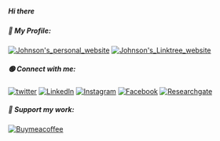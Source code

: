 
##### Hi there

##### 🔴 My Profile:

[![Johnson's_personal_website][Johnson's_personal_website-shield]][Johnson's_personal_website-url]
[![Johnson's_Linktree_website][Johnson's_Linktree_website-shield]][Johnson's_Linktree_website-url]

##### 🟢 Connect with me:

[![twitter][twitter-shield]][twitter-url]
[![LinkedIn][linkedin-shield]][linkedin-url]
[![Instagram][Instagram-shield]][instagram-url]
[![Facebook][Facebook-shield]][Facebook-url]
[![Researchgate][Researchgate-shield]][Researchgate-url]

##### 🔵 Support my work:

[![Buymeacoffee][Buymeacoffee-shield]][Buymeacoffee-url]

<!-- codes for the above websites -->
[Johnson's_personal_website-shield]: https://img.shields.io/badge/-Johnson's_personal_website-black.svg?style=for-the-badge&logo=Johnson's_personal_website&colorY=332
[Johnson's_personal_website-url]: https://sites.google.com/d/1u3SquNC-6JyszTk5-lWEY_yLRVMEsTRZ/p/1YgYu2uYZ0qBcowmFR70c1wTYBlRiKzLV/edit
[Johnson's_Linktree_website-shield]: https://img.shields.io/badge/-Linktree-black.svg?style=for-the-badge&logo=Linktreein&colorY=332
[Johnson's_Linktree_website-url]: https://linktr.ee/johnson_samuel
[twitter-shield]: https://img.shields.io/badge/-twitter-black.svg?style=for-the-badge&logo=twitter&colorY=332
[twitter-url]: https://twitter.com/Johnson_Samuel_
[linkedin-shield]: https://img.shields.io/badge/-LinkedIn-black.svg?style=for-the-badge&logo=linkedin&colorY=332
[linkedin-url]: https://www.linkedin.com/in/johnson-samuel-1a5753167
[Instagram-shield]: https://img.shields.io/badge/-Instagram-black.svg?style=for-the-badge&logo=Instagram&colorY=332
[Instagram-url]: https://www.instagram.com/_johnson_samuel_
[Facebook-shield]: https://img.shields.io/badge/-Facebook-black.svg?style=for-the-badge&logo=Facebook&colorY=332
[Facebook-url]: https://www.facebook.com/JohnsonSamuelOfficial
[Researchgate-shield]: https://img.shields.io/badge/-Researchgate-black.svg?style=for-the-badge&logo=Researchgate&colorY=332
[Researchgate-url]: https://www.researchgate.net/profile/Johnson_Samuel2
[Buymeacoffee-shield]: https://img.shields.io/badge/-Buymeacoffee-black.svg?style=for-the-badge&logo=Buymeacoffee&colorY=332
[Buymeacoffee-url]: https://www.buymeacoffee.com/johnson.samuel
